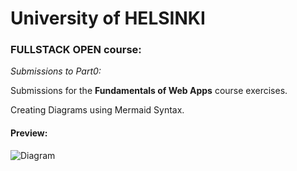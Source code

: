 # University of HELSINKI 

### FULLSTACK OPEN course:

*Submissions to Part0:* 

Submissions for the **Fundamentals of Web Apps** course exercises.

Creating Diagrams using Mermaid Syntax.

#### Preview:

![Diagram](https://github.com/Khawla-1006/FullstackOpen-Part0/assets/146030558/d4bbf7d1-ef1b-475e-a666-024012153a12)
